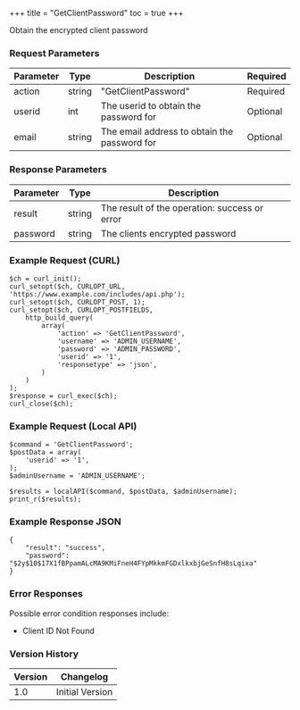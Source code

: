 +++
title = "GetClientPassword"
toc = true
+++

Obtain the encrypted client password

### Request Parameters

| Parameter | Type | Description | Required |
| --------- | ---- | ----------- | -------- |
| action | string | "GetClientPassword" | Required |
| userid | int | The userid to obtain the password for | Optional |
| email | string | The email address to obtain the password for | Optional |

### Response Parameters

| Parameter | Type | Description |
| --------- | ---- | ----------- |
| result | string | The result of the operation: success or error |
| password | string | The clients encrypted password |


### Example Request (CURL)

```
$ch = curl_init();
curl_setopt($ch, CURLOPT_URL, 'https://www.example.com/includes/api.php');
curl_setopt($ch, CURLOPT_POST, 1);
curl_setopt($ch, CURLOPT_POSTFIELDS,
    http_build_query(
        array(
            'action' => 'GetClientPassword',
            'username' => 'ADMIN_USERNAME',
            'password' => 'ADMIN_PASSWORD',
            'userid' => '1',
            'responsetype' => 'json',
        )
    )
);
$response = curl_exec($ch);
curl_close($ch);
```


### Example Request (Local API)

```
$command = 'GetClientPassword';
$postData = array(
    'userid' => '1',
);
$adminUsername = 'ADMIN_USERNAME';

$results = localAPI($command, $postData, $adminUsername);
print_r($results);
```


### Example Response JSON

```
{
    "result": "success",
    "password": "$2y$10$17X1fBPpamALcMA9KMiFneH4FYpMkkmFGDxlkxbjGeSnfH8sLqixa"
}
```


### Error Responses

Possible error condition responses include:

* Client ID Not Found


### Version History

| Version | Changelog |
| ------- | --------- |
| 1.0 | Initial Version |
